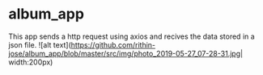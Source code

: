# album_app
This app sends a http request using axios and recives the data stored in a json file.
![alt text](https://github.com/rithin-jose/album_app/blob/master/src/img/photo_2019-05-27_07-28-31.jpg| width:200px)
